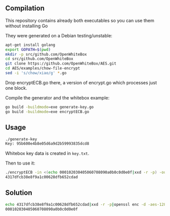 Compilation
-----------

This repository contains already both executables so you can use them without installing Go

They were generated on a Debian testing/unstable:

```bash
apt-get install golang
export GOPATH=$(pwd)
mkdir -p src/github.com/OpenWhiteBox
cd src/github.com/OpenWhiteBox
git clone https://github.com/OpenWhiteBox/AES.git
cd AES/examples/chow-file-encrypt
sed -i 's/chow/xiao/g' *.go
```

Drop encryptECB.go there, a version of encrypt.go which processes just one block.

Compile the generator and the whitebox example:

```bash
go build -buildmode=exe generate-key.go
go build -buildmode=exe encryptECB.go
```

Usage
-----

```bash
./generate-key
Key: 95b600e4b8e05d6a9d2b59993835dcd8
```

Whitebox key data is created in `key.txt`.

Then to use it:

```bash
./encryptECB -in <(echo 000102030405060708090a0b0c0d0e0f|xxd -r -p) -out >(xxd -p)
4317dfcb38e8f9a1c00628dfb652cdad
```

Solution
--------

```bash
echo 4317dfcb38e8f9a1c00628dfb652cdad|xxd -r -p|openssl enc -d -aes-128-ecb -K 95b600e4b8e05d6a9d2b59993835dcd8 -nopad|xxd -p
000102030405060708090a0b0c0d0e0f
```
